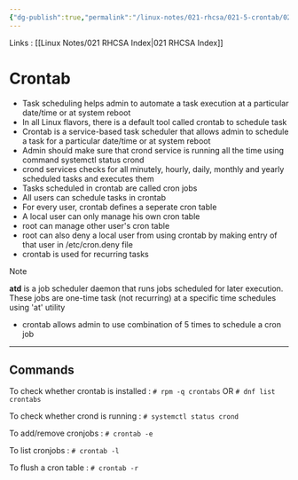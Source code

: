 ```yaml
---
{"dg-publish":true,"permalink":"/linux-notes/021-rhcsa/021-5-crontab/021-5-1-crontab-task-scheduler/"}
---
```


Links : [[Linux Notes/021 RHCSA Index\|021 RHCSA Index]]

# Crontab

- Task scheduling helps admin to automate a task execution at a particular date/time or at system reboot
- In all Linux flavors, there is a default tool called crontab to schedule task
- Crontab is a service-based task scheduler that allows admin to schedule a task for a particular date/time or at system reboot
- Admin should make sure that crond service is running all the time using command systemctl status crond
- crond services checks for all minutely, hourly, daily, monthly and yearly scheduled tasks and executes them
- Tasks scheduled in crontab are called cron jobs
- All users can schedule tasks in crontab
- For every user, crontab defines a seperate cron table
- A local user can only manage his own cron table
- root can manage other user's cron table
- root can also deny a local user from using crontab by making entry of that user in /etc/cron.deny file
- crontab is used for recurring tasks

>[!Note]
**atd** is a job scheduler daemon that runs jobs scheduled for later execution. These jobs are one-time task (not recurring) at a specific time schedules using 'at' utility

- crontab allows admin to  use combination of 5 times to schedule a cron job

<style> .container {font-family: sans-serif; text-align: center;} .button-wrapper button {z-index: 1;height: 40px; width: 100px; margin: 10px;padding: 5px;} .excalidraw .App-menu_top .buttonList { display: flex;} .excalidraw-wrapper { height: 800px; margin: 50px; position: relative;} :root[dir="ltr"] .excalidraw .layer-ui__wrapper .zen-mode-transition.App-menu_bottom--transition-left {transform: none;} </style><script src="https://cdn.jsdelivr.net/npm/react@17/umd/react.production.min.js"></script><script src="https://cdn.jsdelivr.net/npm/react-dom@17/umd/react-dom.production.min.js"></script><script type="text/javascript" src="https://cdn.jsdelivr.net/npm/@excalidraw/excalidraw@0/dist/excalidraw.production.min.js"></script><div id="021-4_Crontab_(Task_Scheduler)_2023-09-27_2306.46.excalidraw.md1"></div><script>(function(){const InitialData={"type":"excalidraw","version":2,"source":"https://github.com/zsviczian/obsidian-excalidraw-plugin/releases/tag/1.9.19","elements":[{"id":"gpu6b_St_QEc2v6QCJR66","type":"line","x":-267.87493896484375,"y":-60.62501525878906,"width":354.4000244140625,"height":247.19998168945312,"angle":0,"strokeColor":"#9c36b5","backgroundColor":"transparent","fillStyle":"hachure","strokeWidth":1,"strokeStyle":"dashed","roughness":1,"opacity":100,"groupIds":[],"frameId":null,"roundness":{"type":2},"seed":785766710,"version":277,"versionNonce":850449974,"isDeleted":false,"boundElements":null,"updated":1695836968482,"link":null,"locked":false,"points":[[0,0],[41.5999755859375,216.80001831054688],[354.4000244140625,247.19998168945312]],"lastCommittedPoint":[322.4000244140625,244.79998779296875],"startBinding":null,"endBinding":null,"startArrowhead":null,"endArrowhead":null},{"type":"line","version":471,"versionNonce":254985450,"isDeleted":false,"id":"nPQAzzyrBVq8Ivn4fPeLj","fillStyle":"hachure","strokeWidth":1,"strokeStyle":"dashed","roughness":1,"opacity":100,"angle":0,"x":-221.1192523424825,"y":-58.512432394575725,"strokeColor":"#f08c00","backgroundColor":"transparent","width":308.79299568411716,"height":205.6000172813605,"seed":1509523178,"groupIds":[],"frameId":null,"roundness":{"type":2},"boundElements":[],"updated":1695836944549,"link":null,"locked":false,"startBinding":null,"endBinding":null,"lastCommittedPoint":null,"startArrowhead":null,"endArrowhead":null,"points":[[0,0],[36.24655811693578,180.31590134680613],[308.79299568411716,205.6000172813605]]},{"type":"line","version":419,"versionNonce":149482550,"isDeleted":false,"id":"PJnC2n1H-s9O0sVvbBE3B","fillStyle":"hachure","strokeWidth":1,"strokeStyle":"dashed","roughness":1,"opacity":100,"angle":0,"x":-171.7074685066551,"y":-54.907755814657236,"strokeColor":"#1971c2","backgroundColor":"transparent","width":253.5834295562969,"height":159.983675700232,"seed":1476822838,"groupIds":[],"frameId":null,"roundness":{"type":2},"boundElements":[],"updated":1695836941559,"link":null,"locked":false,"startBinding":null,"endBinding":null,"lastCommittedPoint":null,"startArrowhead":null,"endArrowhead":null,"points":[[0,0],[29.765981241060175,140.3093300580075],[253.5834295562969,159.983675700232]]},{"type":"line","version":443,"versionNonce":1034894506,"isDeleted":false,"id":"Bz608P1l92GCWDlvJFXdh","fillStyle":"hachure","strokeWidth":1,"strokeStyle":"dashed","roughness":1,"opacity":100,"angle":0,"x":-126.91413331634833,"y":-61.7578992684376,"strokeColor":"#2f9e44","backgroundColor":"transparent","width":202.40002441406176,"height":125.70376658193274,"seed":31124650,"groupIds":[],"frameId":null,"roundness":{"type":2},"boundElements":[],"updated":1695836937919,"link":null,"locked":false,"startBinding":null,"endBinding":null,"lastCommittedPoint":null,"startArrowhead":null,"endArrowhead":null,"points":[[0,0],[23.758000830103857,110.24506842765057],[202.40002441406176,125.70376658193274]]},{"type":"line","version":351,"versionNonce":1797316726,"isDeleted":false,"id":"qVDjLE7LbcnjZ915X3Syz","fillStyle":"hachure","strokeWidth":1,"strokeStyle":"dashed","roughness":1,"opacity":100,"angle":0,"x":-80.30987681402107,"y":-64.32626857772951,"strokeColor":"#e03131","backgroundColor":"transparent","width":147.19567025548506,"height":95.08268667458445,"seed":1068470570,"groupIds":[],"frameId":null,"roundness":{"type":2},"boundElements":[],"updated":1695836932552,"link":null,"locked":false,"startBinding":null,"endBinding":null,"lastCommittedPoint":null,"startArrowhead":null,"endArrowhead":null,"points":[[0,0],[17.278035742541878,83.38968341009954],[147.19567025548506,95.08268667458445]]},{"id":"9gzfsRaV","type":"text","x":92.3248291015625,"y":14.175003051757812,"width":365.0597839355469,"height":25,"angle":0,"strokeColor":"#1e1e1e","backgroundColor":"transparent","fillStyle":"hachure","strokeWidth":1,"strokeStyle":"dashed","roughness":1,"opacity":100,"groupIds":[],"frameId":null,"roundness":null,"seed":1261946090,"version":54,"versionNonce":525390506,"isDeleted":false,"boundElements":null,"updated":1695836654887,"link":null,"locked":false,"text":"day of week (0 - 7) (Sunday=0 or 7)","rawText":"day of week (0 - 7) (Sunday=0 or 7)","fontSize":20,"fontFamily":1,"textAlign":"left","verticalAlign":"top","baseline":18,"containerId":null,"originalText":"day of week (0 - 7) (Sunday=0 or 7)","lineHeight":1.25},{"id":"qXynzVfk","type":"text","x":94.72509765625,"y":51.37495422363281,"width":132.61990356445312,"height":25,"angle":0,"strokeColor":"#1e1e1e","backgroundColor":"transparent","fillStyle":"hachure","strokeWidth":1,"strokeStyle":"dashed","roughness":1,"opacity":100,"groupIds":[],"frameId":null,"roundness":null,"seed":955028202,"version":28,"versionNonce":287572266,"isDeleted":false,"boundElements":null,"updated":1695836656304,"link":null,"locked":false,"text":"month (1 - 12)","rawText":"month (1 - 12)","fontSize":20,"fontFamily":1,"textAlign":"left","verticalAlign":"top","baseline":18,"containerId":null,"originalText":"month (1 - 12)","lineHeight":1.25},{"id":"voQeYRrZ","type":"text","x":96.9251708984375,"y":88.97499084472656,"width":206.8998565673828,"height":25,"angle":0,"strokeColor":"#1e1e1e","backgroundColor":"transparent","fillStyle":"hachure","strokeWidth":1,"strokeStyle":"dashed","roughness":1,"opacity":100,"groupIds":[],"frameId":null,"roundness":null,"seed":1285099946,"version":74,"versionNonce":1170350698,"isDeleted":false,"boundElements":null,"updated":1695836659811,"link":null,"locked":false,"text":"day of month (1 - 31)","rawText":"day of month (1 - 31)","fontSize":20,"fontFamily":1,"textAlign":"left","verticalAlign":"top","baseline":18,"containerId":null,"originalText":"day of month (1 - 31)","lineHeight":1.25},{"id":"EKjjigU5","type":"text","x":100.925048828125,"y":129.7749786376953,"width":135.8199005126953,"height":25,"angle":0,"strokeColor":"#1e1e1e","backgroundColor":"transparent","fillStyle":"hachure","strokeWidth":1,"strokeStyle":"dashed","roughness":1,"opacity":100,"groupIds":[],"frameId":null,"roundness":null,"seed":1302817834,"version":61,"versionNonce":526706282,"isDeleted":false,"boundElements":null,"updated":1695836662226,"link":null,"locked":false,"text":"hour (0 - 23)","rawText":"hour (0 - 23)","fontSize":20,"fontFamily":1,"textAlign":"left","verticalAlign":"top","baseline":18,"containerId":null,"originalText":"hour (0 - 23)","lineHeight":1.25},{"id":"gXgFZDMY","type":"text","x":100.324951171875,"y":166.77503967285156,"width":117.95991516113281,"height":25,"angle":0,"strokeColor":"#1e1e1e","backgroundColor":"transparent","fillStyle":"hachure","strokeWidth":1,"strokeStyle":"dashed","roughness":1,"opacity":100,"groupIds":[],"frameId":null,"roundness":null,"seed":674551850,"version":60,"versionNonce":686795370,"isDeleted":false,"boundElements":null,"updated":1695836665115,"link":null,"locked":false,"text":"min (0 - 59)","rawText":"min (0 - 59)","fontSize":20,"fontFamily":1,"textAlign":"left","verticalAlign":"top","baseline":18,"containerId":null,"originalText":"min (0 - 59)","lineHeight":1.25},{"id":"ZB9y35jk","type":"text","x":-271.67498779296875,"y":-101.22502136230469,"width":10.319992065429688,"height":25,"angle":0,"strokeColor":"#9c36b5","backgroundColor":"transparent","fillStyle":"hachure","strokeWidth":1,"strokeStyle":"dashed","roughness":1,"opacity":100,"groupIds":[],"frameId":null,"roundness":null,"seed":1220348586,"version":9,"versionNonce":441270454,"isDeleted":false,"boundElements":null,"updated":1695836996986,"link":null,"locked":false,"text":"*","rawText":"*","fontSize":20,"fontFamily":1,"textAlign":"left","verticalAlign":"top","baseline":18,"containerId":null,"originalText":"*","lineHeight":1.25},{"id":"00wZHVFJ","type":"text","x":-224.67498779296875,"y":-98.22499084472656,"width":10.319992065429688,"height":25,"angle":0,"strokeColor":"#f08c00","backgroundColor":"transparent","fillStyle":"hachure","strokeWidth":1,"strokeStyle":"dashed","roughness":1,"opacity":100,"groupIds":[],"frameId":null,"roundness":null,"seed":1574266282,"version":33,"versionNonce":1910081642,"isDeleted":false,"boundElements":null,"updated":1695837005137,"link":null,"locked":false,"text":"*","rawText":"*","fontSize":20,"fontFamily":1,"textAlign":"left","verticalAlign":"top","baseline":18,"containerId":null,"originalText":"*","lineHeight":1.25},{"id":"V7GWdT1h","type":"text","x":-130.27490234375,"y":-98.82499694824219,"width":10.319992065429688,"height":25,"angle":0,"strokeColor":"#2f9e44","backgroundColor":"transparent","fillStyle":"hachure","strokeWidth":1,"strokeStyle":"dashed","roughness":1,"opacity":100,"groupIds":[],"frameId":null,"roundness":null,"seed":308822186,"version":39,"versionNonce":1716234410,"isDeleted":false,"boundElements":null,"updated":1695837019241,"link":null,"locked":false,"text":"*","rawText":"*","fontSize":20,"fontFamily":1,"textAlign":"left","verticalAlign":"top","baseline":18,"containerId":null,"originalText":"*","lineHeight":1.25},{"id":"5jDDHpmE","type":"text","x":-181.6749267578125,"y":-101.02500915527344,"width":10.319992065429688,"height":25,"angle":0,"strokeColor":"#1971c2","backgroundColor":"transparent","fillStyle":"hachure","strokeWidth":1,"strokeStyle":"dashed","roughness":1,"opacity":100,"groupIds":[],"frameId":null,"roundness":null,"seed":355834794,"version":44,"versionNonce":538326134,"isDeleted":false,"boundElements":null,"updated":1695837016457,"link":null,"locked":false,"text":"*","rawText":"*","fontSize":20,"fontFamily":1,"textAlign":"left","verticalAlign":"top","baseline":18,"containerId":null,"originalText":"*","lineHeight":1.25},{"id":"NyQHmyCq","type":"text","x":-85.2750244140625,"y":-100.62501525878906,"width":10.319992065429688,"height":25,"angle":0,"strokeColor":"#e03131","backgroundColor":"transparent","fillStyle":"hachure","strokeWidth":1,"strokeStyle":"dashed","roughness":1,"opacity":100,"groupIds":[],"frameId":null,"roundness":null,"seed":889026218,"version":67,"versionNonce":107921462,"isDeleted":false,"boundElements":null,"updated":1695837021321,"link":null,"locked":false,"text":"*","rawText":"*","fontSize":20,"fontFamily":1,"textAlign":"left","verticalAlign":"top","baseline":18,"containerId":null,"originalText":"*","lineHeight":1.25},{"id":"4LyUREva","type":"text","x":16.125,"y":-108.02500915527344,"width":242.1197967529297,"height":25,"angle":0,"strokeColor":"#1e1e1e","backgroundColor":"transparent","fillStyle":"hachure","strokeWidth":1,"strokeStyle":"dashed","roughness":1,"opacity":100,"groupIds":[],"frameId":null,"roundness":null,"seed":1011660406,"version":53,"versionNonce":507634166,"isDeleted":false,"boundElements":null,"updated":1695836740102,"link":null,"locked":false,"text":"command to be executed","rawText":"command to be executed","fontSize":20,"fontFamily":1,"textAlign":"left","verticalAlign":"top","baseline":18,"containerId":null,"originalText":"command to be executed","lineHeight":1.25},{"id":"ITU18xR1","type":"text","x":-242.675048828125,"y":324.97499084472656,"width":463.88671875,"height":23,"angle":0,"strokeColor":"#1e1e1e","backgroundColor":"transparent","fillStyle":"hachure","strokeWidth":1,"strokeStyle":"dashed","roughness":1,"opacity":100,"groupIds":[],"frameId":null,"roundness":null,"seed":1250385334,"version":67,"versionNonce":1353293110,"isDeleted":false,"boundElements":null,"updated":1695837087133,"link":null,"locked":false,"text":"05 * * * *                  echo \"hello there\"   >   /dev/pts/1","rawText":"05 * * * *                  echo \"hello there\"   >   /dev/pts/1","fontSize":20,"fontFamily":2,"textAlign":"left","verticalAlign":"top","baseline":18,"containerId":null,"originalText":"05 * * * *                  echo \"hello there\"   >   /dev/pts/1","lineHeight":1.15},{"id":"cJvDRCvk","type":"text","x":-242.675048828125,"y":359.97499084472656,"width":259.033203125,"height":23,"angle":0,"strokeColor":"#1e1e1e","backgroundColor":"transparent","fillStyle":"hachure","strokeWidth":1,"strokeStyle":"dashed","roughness":1,"opacity":100,"groupIds":[],"frameId":null,"roundness":null,"seed":175046826,"version":56,"versionNonce":1900125238,"isDeleted":false,"boundElements":null,"updated":1695836884054,"link":null,"locked":false,"text":"30 07 * * 06             /prgs/sh3","rawText":"30 07 * * 06             /prgs/sh3","fontSize":20,"fontFamily":2,"textAlign":"left","verticalAlign":"top","baseline":18,"containerId":null,"originalText":"30 07 * * 06             /prgs/sh3","lineHeight":1.15},{"id":"0LA7o8TJ","type":"text","x":-242.675048828125,"y":394.97499084472656,"width":557.51953125,"height":23,"angle":0,"strokeColor":"#1e1e1e","backgroundColor":"transparent","fillStyle":"hachure","strokeWidth":1,"strokeStyle":"dashed","roughness":1,"opacity":100,"groupIds":[],"frameId":null,"roundness":null,"seed":1484666614,"version":65,"versionNonce":204738986,"isDeleted":false,"boundElements":null,"updated":1695837097676,"link":null,"locked":false,"text":"@reboot                  echo \"server started at `date`\"   >   /s.boots","rawText":"@reboot                  echo \"server started at `date`\"   >   /s.boots","fontSize":20,"fontFamily":2,"textAlign":"left","verticalAlign":"top","baseline":18,"containerId":null,"originalText":"@reboot                  echo \"server started at `date`\"   >   /s.boots","lineHeight":1.15},{"id":"Ri0U7FWS","type":"text","x":-242.675048828125,"y":464.97499084472656,"width":329.0234375,"height":23,"angle":0,"strokeColor":"#1e1e1e","backgroundColor":"transparent","fillStyle":"hachure","strokeWidth":1,"strokeStyle":"dashed","roughness":1,"opacity":100,"groupIds":[],"frameId":null,"roundness":null,"seed":517823338,"version":78,"versionNonce":1595343414,"isDeleted":false,"boundElements":null,"updated":1695836910828,"link":null,"locked":false,"text":"*/3 * * * *   (after every three minutes)","rawText":"*/3 * * * *   (after every three minutes)","fontSize":20,"fontFamily":2,"textAlign":"left","verticalAlign":"top","baseline":18,"containerId":null,"originalText":"*/3 * * * *   (after every three minutes)","lineHeight":1.15},{"id":"6taQQceD","type":"text","x":-238.07501220703125,"y":269.7749786376953,"width":31.919967651367188,"height":25,"angle":0,"strokeColor":"#1e1e1e","backgroundColor":"transparent","fillStyle":"hachure","strokeWidth":1,"strokeStyle":"dashed","roughness":1,"opacity":100,"groupIds":[],"frameId":null,"roundness":null,"seed":502309494,"version":10,"versionNonce":276000298,"isDeleted":false,"boundElements":null,"updated":1695836793436,"link":null,"locked":false,"text":"e.g.","rawText":"e.g.","fontSize":20,"fontFamily":1,"textAlign":"left","verticalAlign":"top","baseline":18,"containerId":null,"originalText":"e.g.","lineHeight":1.25},{"id":"hni0UF5qt4UXHlwToquSB","type":"rectangle","x":-277.4749755859375,"y":260.1749725341797,"width":628.7999267578125,"height":176.80001831054688,"angle":0,"strokeColor":"#e03131","backgroundColor":"transparent","fillStyle":"hachure","strokeWidth":1,"strokeStyle":"solid","roughness":1,"opacity":100,"groupIds":[],"frameId":null,"roundness":{"type":3},"seed":1629055914,"version":217,"versionNonce":1943481974,"isDeleted":false,"boundElements":null,"updated":1695837109826,"link":null,"locked":false},{"id":"Kzu5S0Fl","type":"text","x":-240.875,"y":265.7749786376953,"width":10,"height":25,"angle":0,"strokeColor":"#1e1e1e","backgroundColor":"transparent","fillStyle":"hachure","strokeWidth":1,"strokeStyle":"dashed","roughness":1,"opacity":100,"groupIds":[],"frameId":null,"roundness":null,"seed":1370752106,"version":10,"versionNonce":2044919722,"isDeleted":true,"boundElements":null,"updated":1695836778204,"link":null,"locked":false,"text":"","rawText":"","fontSize":20,"fontFamily":1,"textAlign":"left","verticalAlign":"top","baseline":18,"containerId":null,"originalText":"","lineHeight":1.25}],"appState":{"theme":"dark","viewBackgroundColor":"#ffffff","currentItemStrokeColor":"#e03131","currentItemBackgroundColor":"transparent","currentItemFillStyle":"hachure","currentItemStrokeWidth":1,"currentItemStrokeStyle":"solid","currentItemRoughness":1,"currentItemOpacity":100,"currentItemFontFamily":1,"currentItemFontSize":20,"currentItemTextAlign":"left","currentItemStartArrowhead":null,"currentItemEndArrowhead":"arrow","scrollX":226.324951171875,"scrollY":-79.42495727539062,"zoom":{"value":1},"currentItemRoundness":"round","gridSize":null,"gridColor":{"Bold":"#C9C9C9FF","Regular":"#EDEDEDFF"},"currentStrokeOptions":null,"previousGridSize":null,"frameRendering":{"enabled":true,"clip":true,"name":true,"outline":true}},"files":{}};InitialData.scrollToContent=true;App=()=>{const e=React.useRef(null),t=React.useRef(null),[n,i]=React.useState({width:void 0,height:void 0});return React.useEffect(()=>{i({width:t.current.getBoundingClientRect().width,height:t.current.getBoundingClientRect().height});const e=()=>{i({width:t.current.getBoundingClientRect().width,height:t.current.getBoundingClientRect().height})};return window.addEventListener("resize",e),()=>window.removeEventListener("resize",e)},[t]),React.createElement(React.Fragment,null,React.createElement("div",{className:"excalidraw-wrapper",ref:t},React.createElement(ExcalidrawLib.Excalidraw,{ref:e,width:n.width,height:n.height,initialData:InitialData,viewModeEnabled:!0,zenModeEnabled:!0,gridModeEnabled:!1})))},excalidrawWrapper=document.getElementById("021-4_Crontab_(Task_Scheduler)_2023-09-27_2306.46.excalidraw.md1");ReactDOM.render(React.createElement(App),excalidrawWrapper);})();</script>

---
## Commands
To check whether crontab is installed :
`# rpm -q crontabs` 
OR
`# dnf list crontabs`

To check whether crond is running :
`# systemctl status crond`

To add/remove cronjobs :
`# crontab -e`

To list cronjobs :
`# crontab -l`

To flush a cron table :
`# crontab -r`